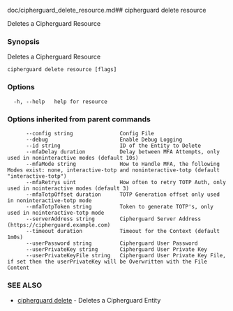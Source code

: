 doc/cipherguard_delete_resource.md## cipherguard delete resource

Deletes a Cipherguard Resource

### Synopsis

Deletes a Cipherguard Resource

```
cipherguard delete resource [flags]
```

### Options

```
  -h, --help   help for resource
```

### Options inherited from parent commands

```
      --config string               Config File
      --debug                       Enable Debug Logging
      --id string                   ID of the Entity to Delete
      --mfaDelay duration           Delay between MFA Attempts, only used in noninteractive modes (default 10s)
      --mfaMode string              How to Handle MFA, the following Modes exist: none, interactive-totp and noninteractive-totp (default "interactive-totp")
      --mfaRetrys uint              How often to retry TOTP Auth, only used in nointeractive modes (default 3)
      --mfaTotpOffset duration      TOTP Generation offset only used in noninteractive-totp mode
      --mfaTotpToken string         Token to generate TOTP's, only used in nointeractive-totp mode
      --serverAddress string        Cipherguard Server Address (https://cipherguard.example.com)
      --timeout duration            Timeout for the Context (default 1m0s)
      --userPassword string         Cipherguard User Password
      --userPrivateKey string       Cipherguard User Private Key
      --userPrivateKeyFile string   Cipherguard User Private Key File, if set then the userPrivateKey will be Overwritten with the File Content
```

### SEE ALSO

* [cipherguard delete](cipherguard_delete)	 - Deletes a Cipherguard Entity

